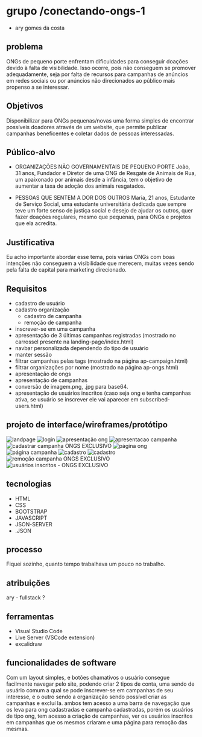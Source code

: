 # grupo /conectando-ongs-1
- ary gomes da costa

## problema 
ONGs de pequeno porte enfrentam dificuldades para conseguir doações devido à falta de visibilidade. Isso ocorre, pois não conseguem se promover adequadamente, seja por falta de recursos para campanhas de anúncios em redes sociais ou por anúncios não direcionados ao público mais propenso a se interessar.

## Objetivos
Disponibilizar para ONGs pequenas/novas uma forma simples de encontrar possíveis doadores através de um website, que permite publicar campanhas beneficentes e coletar dados de pessoas interessadas. 

## Público-alvo
- ORGANIZAÇÕES NÃO GOVERNAMENTAIS DE PEQUENO PORTE
João, 31 anos, Fundador e Diretor de uma ONG de Resgate de Animais de Rua, um apaixonado por animais desde a infância, tem o objetivo de aumentar a taxa de adoção dos animais resgatados.

- PESSOAS QUE SENTEM A DOR DOS OUTROS
Maria, 21 anos, Estudante de Serviço Social, uma estudante universitária dedicada que sempre teve um forte senso de justiça social e desejo de ajudar os outros, quer fazer doações regulares, mesmo que pequenas, para ONGs e projetos que ela acredita.

## Justificativa
Eu acho importante abordar esse tema, pois várias ONGs com boas intenções não conseguem a visibilidade que merecem, muitas vezes sendo pela falta de capital para marketing direcionado.

## Requisitos
- cadastro de usuário
- cadastro organização
    - cadastro de campanha
    - remoção de campanha
- inscrever-se em uma campanha
- apresentação de 3 últimas campanhas registradas (mostrado no carrossel presente na landing-page/index.html)
- navbar personalizada dependendo do tipo de usuário
- manter sessão
- filtrar campanhas pelas tags (mostrado na página ap-campaign.html)
- filtrar organizações por nome (mostrado na página ap-ongs.html)
- apresentação de ongs
- apresentação de campanhas
- conversão de imagem.png, .jpg para base64.
- apresentação de usuários inscritos (caso seja ong e tenha campanhas ativa, se usuário se inscrever ele vai aparecer em subscribed-users.html)

## projeto de interface/wireframes/protótipo

![landpage](imgs/z1.png)
![login](imgs/z2.png)
![apresentação ong](imgs/z6.png)
![apresentacao campanha](imgs/z7.png)
![cadastrar campanha ONGS EXCLUSIVO](imgs/z4.png)
![página ong](imgs/z3.png)
![página campanha](imgs/z4.png)
![cadastro](imgs/z8.png)
![cadastro](imgs/z8-.png)
![remoção campanha ONGS EXCLUSIVO](imgs/z9.png)
![usuários inscritos - ONGS EXCLUSIVO](imgs/z10.png)

## tecnologias
- HTML
- CSS
- BOOTSTRAP
- JAVASCRIPT
- JSON-SERVER
- .JSON

## processo
Fiquei sozinho, quanto tempo trabalhava um pouco no trabalho.

## atribuições
ary - fullstack ?

## ferramentas
- Visual Studio Code
- Live Server (VSCode extension)
- excalidraw

## funcionalidades de software
Com um layout simples, e botões chamativos o usuário consegue facilmente navegar pelo site, podendo criar 2 tipos de conta, uma sendo de usuário comum a qual se pode inscrever-se em campanhas de seu interesse, e o outro sendo a organização sendo possível criar as campanhas e excluí la. ambos tem acesso a uma barra de navegação que os leva para ong cadastradas e campanha cadastradas, porém os usuários de tipo ong, tem acesso a criação de campanhas, ver os usuários inscritos em campanhas que os mesmos criaram e uma página para remoção das mesmas.






